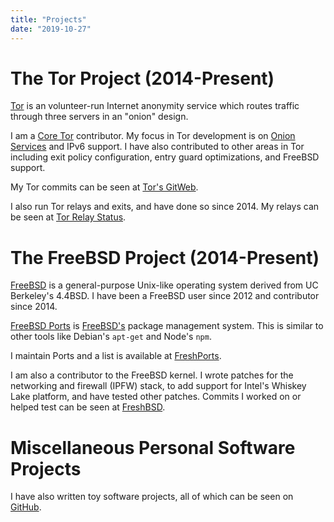 ```yaml
---
title: "Projects"
date: "2019-10-27"
---
```


# The Tor Project (2014-Present)

[Tor](https://www.torproject.org/index.html.en) is an volunteer-run Internet
anonymity service which routes traffic through three servers in an "onion"
design.

I am a [Core Tor](https://trac.torproject.org/projects/tor/wiki/doc/community/glossary#TorTornetworkCoreTor)
contributor. My focus in Tor development is on
[Onion Services](https://www.torproject.org/docs/onion-services.html.en) and
IPv6 support. I have also contributed to other areas in Tor including exit
policy configuration, entry guard optimizations, and FreeBSD support.

My Tor commits can be seen at
[Tor's GitWeb](https://gitweb.torproject.org/tor.git/log/?qt=author&q=Neel+Chauhan).

I also run Tor relays and exits, and have done so since 2014. My relays can be
seen at
[Tor Relay Status](https://metrics.torproject.org/rs.html#search/NeelTor%20contact:neelc).

# The FreeBSD Project (2014-Present)

[FreeBSD](https://www.freebsd.org/) is a general-purpose Unix-like operating
system derived from UC Berkeley's 4.4BSD. I have been a FreeBSD user since 2012
and contributor since 2014.

[FreeBSD Ports](https://www.freebsd.org/ports/) is
[FreeBSD's](https://www.freebsd.org/) package management system. This is
similar to other tools like Debian's `apt-get` and Node's `npm`.

I maintain Ports and a list is available at
[FreshPorts](https://www.freshports.org/search.php?stype=maintainer&method=exact&query=neel@neelc.org).

I am also a contributor to the FreeBSD kernel. I wrote patches for the
networking and firewall (IPFW) stack, to add support for Intel's Whiskey Lake
platform, and have tested other patches. Commits I worked on or helped
test can be seen at
[FreshBSD](https://freshbsd.org/search?q=Neel+Chauhan&project%5B%5D=freebsd&repository%5B%5D=src&sort=commit_date).

# Miscellaneous Personal Software Projects

I have also written toy software projects, all of which can be seen on
[GitHub](https://github.com/neelchauhan/).
